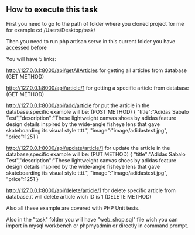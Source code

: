 ## How to execute this task

<p>First you need to go to the path of folder where you cloned project for me for example cd /Users/Desktop/task/</p>
<p>Then you need to run php artisan serve in this current folder you have accessed before</p>

<p>You will have 5 links:</p>

http://127.0.0.1:8000/api/getAllArticles for getting all articles from database (GET METHOD)

http://127.0.0.1:8000/api/article/1  for getting a specific article from database (GET METHOD)

http://127.0.0.1:8000/api/add/article for put the article in the database,specific example will be: (POST METHOD)
{
"title":"Adidas Sabalo Test","description":"These lightweight canvas shoes by adidas feature design details inspired by the wide-angle fisheye lens that gave skateboarding its visual style tttt.",
"image":"image\/adidastest.jpg",
"price":1251
}

http://127.0.0.1:8000/api/update/article/1 for update the article in the database,specific example will be: (PUT METHOD)
{
"title":"Adidas Sabalo Test","description":"These lightweight canvas shoes by adidas feature design details inspired by the wide-angle fisheye lens that gave skateboarding its visual style tttt.",
"image":"image\/adidastest.jpg",
"price":1251
}

http://127.0.0.1:8000/api/delete/article/1 for delete specific article from database,it will delete article wich ID is 1 (DELETE METHOD)

Also all these example are covered with PHP Unit tests.

Also in the "task" folder you will have "web_shop.sql" file wich you can import in mysql workbench or phpmyadmin or directly in command prompt.

